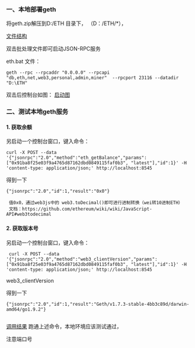 ### 一、本地部署geth

将geth.zip解压到D:/ETH 目录下， （D：/ETH/*）， 

[文件结构](https://github.com/sunnycn2013/BiteDoc/blob/master/bat.png?raw=true)

双击批处理文件即可启动JSON-RPC服务

eth.bat  文件：

```
geth --rpc --rpcaddr "0.0.0.0" --rpcapi  "db,eth,net,web3,personal,admin,miner"  --rpcport 23116 --datadir "D:\ETH"
```

双击后控制台如图：
[启动图](https://github.com/sunnycn2013/BiteDoc/blob/master/geth_start.png?raw=true)

### 二、测试本地geth服务

####  1. 获取余额

另启动一个控制台窗口，键入命令：

```
curl -X POST --data '{"jsonrpc":"2.0","method":"eth_getBalance","params":["0x91ba8f25e03f9a4765d87162dbd0849115faf0b3", "latest"],"id":1}' -H 'content-type: application/json;' http://localhost:8545
```



 得到一下

```
{"jsonrpc":"2.0","id":1,"result":"0x0"}
 
 值0x0，通过web3js中的 web3.toDecimal()即可进行进制转换（wei转10进制ETH）
 文档：https://github.com/ethereum/wiki/wiki/JavaScript-API#web3todecimal
```

####  2. 获取版本号


另启动一个控制台窗口，键入命令：

```
 curl -X POST --data '{"jsonrpc":"2.0","method":"web3_clientVersion","params":["0x91ba8f25e03f9a4765d87162dbd0849115faf0b3", "latest"],"id":1}' -H 'content-type: application/json;' http://localhost:8545
```

web3_clientVersion

 得到一下

```
{"jsonrpc":"2.0","id":1,"result":"Geth/v1.7.3-stable-4bb3c89d/darwin-amd64/go1.9.2"}
 
```


[调用结果](https://github.com/sunnycn2013/BiteDoc/blob/master/geth_cmd.png?raw=true)
跑通上述命令，本地环境应该测试通过，

<stong> 注意端口号 </stong>
